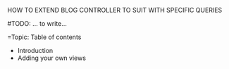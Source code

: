HOW TO EXTEND BLOG CONTROLLER TO SUIT WITH SPECIFIC QUERIES

#TODO: ... to write...

=Topic: Table of contents
 * Introduction
 * Adding your own views
